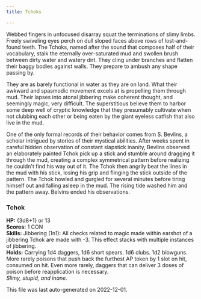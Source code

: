 ```yaml
---
title: Tchoks

---
```


Webbed fingers in unfocused disarray squat the terminations of slimy limbs. Freely swiveling eyes perch on dull sloped faces above rows of lost-and-found teeth. The Tchoks, named after the sound that composes half of their vocabulary, stalk the eternally over-saturated mud and swollen brush between dirty water and watery dirt. They cling under branches and flatten their baggy bodies against walls. They prepare to ambush any shape passing by. 

They are as barely functional in water as they are on land. What their awkward and spasmodic movement excels at is propelling them through mud. Their lapses into atonal jibbering make coherent thought, and seemingly magic, very difficult. The superstitious believe them to harbor some deep well of cryptic knowledge that they presumably cultivate when not clubbing each other or being eaten by the giant eyeless catfish that also live in the mud.  

One of the only formal records of their behavior comes from S. Bevlins, a scholar intrigued by stories of their mystical abilities. After weeks spent in careful hidden observation of constant slapstick inanity, Bevlins observed an elaborately painted Tchok pick up a stick and stumble around dragging it through the mud, creating a complex symmetrical pattern before realizing he couldn't find his way out of it. The Tchok then angrily beat the lines in the mud with his stick, losing his grip and flinging the stick outside of the pattern. The Tchok howled and gurgled for several minutes before tiring himself out and falling asleep in the mud. The rising tide washed him and the pattern away. Belvins ended his observations.  


###  Tchok  
**HP:** {3d8+1} or 13  
**Scores:** 1 CON  
**Skills:** Jibbering (1n1): All checks related to magic made within earshot of a
jibbering Tchok are made with -3. This effect stacks with multiple instances
of jibbering.  
**Holds:** Carrying 1d4 daggers, 1d6 short spears. 1d6 clubs. 1d2 blowguns.
More rarely poisons that push back the furthest AP token by 1 slot on hit,
consumed on hit. Even more rarely, daggers that can deliver 3 doses of
poison before reapplication is necessary.  
*Slimy, stupid, and inane.*  
  

This file was last auto-generated on 2022-12-01.